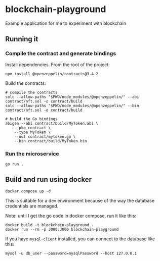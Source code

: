 # blockchain-playground
Example application for me to experiment with blockchain

## Running it
### Compile the contract and generate bindings
Install dependencies. From the root of the project:
```
npm install @openzeppelin/contracts@3.4.2
```

Build the contracts:
```
# compile the contracts
solc --allow-paths "$PWD/node_modules/@openzeppelin/" --abi contract/nft.sol -o contract/build
solc --allow-paths "$PWD/node_modules/@openzeppelin/" --bin contract/nft.sol -o contract/build

# build the Go bindings
abigen --abi contract/build/MyToken.abi \
    --pkg contract \
    --type MyToken \
    --out contract/mytoken.go \
    --bin contract/build/MyToken.bin
```

### Run the microservice
```
go run .
```

## Build and run using docker
```
docker compose up -d
```
This is suitable for a dev environment because of the way the database credentials are managed.

Note: until I get the go code in docker compose, run it like this:
```
docker build -t blockchain-playground .
docker run --rm -p 3000:3000 blockchain-playground
```

If you have `mysql-client` installed, you can connect to the database like this:
```
mysql -u db_user --password=mysqlPassword --host 127.0.0.1
```